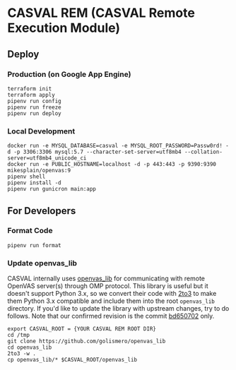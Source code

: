 # CASVAL REM (CASVAL Remote Execution Module)


## Deploy

### Production (on Google App Engine)

```
terraform init
terraform apply
pipenv run config
pipenv run freeze
pipenv run deploy
```

### Local Development

```
docker run -e MYSQL_DATABASE=casval -e MYSQL_ROOT_PASSWORD=Passw0rd! -d -p 3306:3306 mysql:5.7 --character-set-server=utf8mb4 --collation-server=utf8mb4_unicode_ci
docker run -e PUBLIC_HOSTNAME=localhost -d -p 443:443 -p 9390:9390 mikesplain/openvas:9
pipenv shell
pipenv install -d
pipenv run gunicron main:app
```


## For Developers

### Format Code

```
pipenv run format
```

### Update openvas_lib

CASVAL internally uses [openvas_lib](https://github.com/golismero/openvas_lib) for communicating with remote OpenVAS server(s) through OMP protocol. This library is useful but it doesn't support Python 3.x, so we convert their code with [2to3](https://docs.python.org/3/library/2to3.html) to make them Python 3.x compatible and include them into the root `openvas_lib` directory. If you'd like to update the library with upstream changes, try to do follows. Note that our confirmed revision is the commit [bd650702](https://github.com/golismero/openvas_lib/commit/bd65070246e674e68a4689d929f491f76d32635b) only.

```
export CASVAL_ROOT = {YOUR CASVAL REM ROOT DIR}
cd /tmp
git clone https://github.com/golismero/openvas_lib
cd openvas_lib
2to3 -w .
cp openvas_lib/* $CASVAL_ROOT/openvas_lib
```